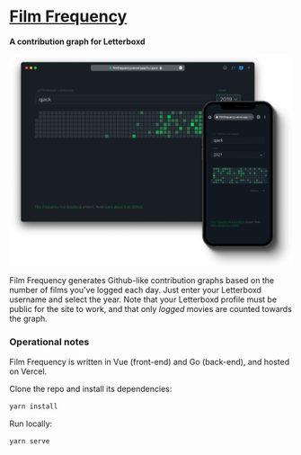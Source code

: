 # [Film Frequency](https://filmfrequency.vercel.app)
**A contribution graph for Letterboxd**

![Screenshot of the Film Frequency website](screenshot.png)

Film Frequency generates Github-like contribution graphs based on the number of films you've logged each day. 
Just enter your Letterboxd username and select the year. Note that your Letterboxd profile must be public for
the site to work, and that only _logged_ movies are counted towards the graph.

### Operational notes

Film Frequency is written in Vue (front-end) and Go (back-end), and hosted on Vercel.

Clone the repo and install its dependencies:

```bash
yarn install
```

Run locally:
```bash
yarn serve
```
